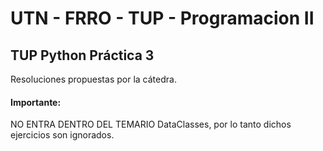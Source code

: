 # UTN - FRRO - TUP - Programacion II

## TUP Python Práctica 3

Resoluciones propuestas por la cátedra.



#### Importante: 
NO ENTRA DENTRO DEL TEMARIO DataClasses, por lo tanto dichos ejercicios son ignorados.
